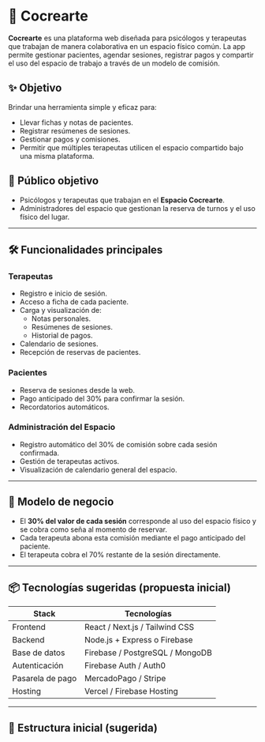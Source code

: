# 🧠 Cocrearte

**Cocrearte** es una plataforma web diseñada para psicólogos y terapeutas que trabajan de manera colaborativa en un espacio físico común. La app permite gestionar pacientes, agendar sesiones, registrar pagos y compartir el uso del espacio de trabajo a través de un modelo de comisión.

## ✨ Objetivo

Brindar una herramienta simple y eficaz para:

- Llevar fichas y notas de pacientes.
- Registrar resúmenes de sesiones.
- Gestionar pagos y comisiones.
- Permitir que múltiples terapeutas utilicen el espacio compartido bajo una misma plataforma.

## 🎯 Público objetivo

- Psicólogos y terapeutas que trabajan en el **Espacio Cocrearte**.
- Administradores del espacio que gestionan la reserva de turnos y el uso físico del lugar.

---

## 🛠️ Funcionalidades principales

### Terapeutas
- Registro e inicio de sesión.
- Acceso a ficha de cada paciente.
- Carga y visualización de:
  - Notas personales.
  - Resúmenes de sesiones.
  - Historial de pagos.
- Calendario de sesiones.
- Recepción de reservas de pacientes.

### Pacientes
- Reserva de sesiones desde la web.
- Pago anticipado del 30% para confirmar la sesión.
- Recordatorios automáticos.

### Administración del Espacio
- Registro automático del 30% de comisión sobre cada sesión confirmada.
- Gestión de terapeutas activos.
- Visualización de calendario general del espacio.

---

## 💸 Modelo de negocio

- El **30% del valor de cada sesión** corresponde al uso del espacio físico y se cobra como seña al momento de reservar.
- Cada terapeuta abona esta comisión mediante el pago anticipado del paciente.
- El terapeuta cobra el 70% restante de la sesión directamente.

---

## 📦 Tecnologías sugeridas (propuesta inicial)

| Stack | Tecnologías |
|-------|-------------|
| Frontend | React / Next.js / Tailwind CSS |
| Backend | Node.js + Express o Firebase |
| Base de datos | Firebase / PostgreSQL / MongoDB |
| Autenticación | Firebase Auth / Auth0 |
| Pasarela de pago | MercadoPago / Stripe |
| Hosting | Vercel / Firebase Hosting |

---

## 📁 Estructura inicial (sugerida)


